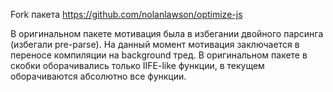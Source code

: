 Fork пакета https://github.com/nolanlawson/optimize-js

В оригинальном пакете мотивация была в избегании двойного парсинга (избегали pre-parse).
На данный момент мотивация заключается в переносе компиляции на background тред.
В оригинальном пакете в скобки оборачивались только IIFE-like функции, в текущем оборачиваются абсолютно все функции.
